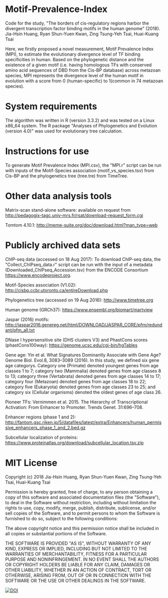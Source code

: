 # Motif-Prevalence-Index
Code for the study, "The borders of cis-regulatory regions harbor the divergent transcription factor binding motifs in the human genome" (2018).
Jia-Hsin Huang, Ryan Shun-Yuen Kwan, Zing Tsung-Yeh Tsai, Huai-Kuang Tsai

Here, we firstly proposed a novel measurement, Motif Prevalence Index (MPI), to estimate the evolutionary divergence level of TF binding specificities in human. Based on the phylogenetic distance and the existence of a given motif (i.e. having homologous TFs with conserved amino acid sequences of DBD from the Cis-BP database) across metazoan species, MPI represents the divergence level of the human motif in evolution with a score from 0 (human-specific) to 1(common in 74 metazoan species).

# System requirements
The algorithm was written in R (version 3.3.2) and was tested on a Linux x86_64 system. The R package "Analyses of Phylogenetics and Evolution (version 4.0)" was used for evolutionary tree calculation.

# Instructions for use 
To generate Motif Prevalence Index (MPI.csv), the "MPI.r" script can be run with inputs of the Motif-Species association (motif_vs_species.tsv) from Cis-BP and the phylogenetics tree (tree.tre) from TimeTree.

# Other data analysis tools
Matrix-scan stand-alone software: available on request from http://pedagogix-tagc.univ-mrs.fr/rsat/download-request_form.cgi

Tomtom 4.10.1: http://meme-suite.org/doc/download.html?man_type=web

# Publicly archived data sets
ChIP-seq data (accessed on 18 Aug 2017): To download ChIP-seq data, the "Collect_ChIPseq_data.r" script can be run with the input of a metadata (Downloaded_ChIPseq_Accession.tsv) from the ENCODE Consortium https://www.encodeproject.org.

Motif-Species association (V1.02): http://cisbp.ccbr.utoronto.ca/entireDownload.php

Phylogenetics tree (accessed on 19 Aug 2016): http://www.timetree.org

Human genome (GRCh37): https://www.ensembl.org/biomart/martview

Jaspar (2016) motifs: http://jaspar2016.genereg.net/html/DOWNLOAD/JASPAR_CORE/pfm/redundant/pfm_all.txt

DNase I hypersensitive site (DHS clusters V3) and PhastCons scores (phastCons100way): https://genome.ucsc.edu/cgi-bin/hgTables

Gene age: Yin et al. What Signatures Dominantly Associate with Gene Age? Genome Biol. Evol.8, 3083–3089 (2016). 
In this study, we defined six gene age categorys. Category one (Primate) denoted youngest genes from age classes 1 to 7; category two (Mammalia) denoted genes from age classes 8 to 13; category three (Vertabrata) denoted genes from age classes 14 to 17; category four (Metazoan) denoted genes from age classes 18 to 22; category five (Eukaryota) denoted genes from age classes 23 to 25; and category six (Cellular organisms) denoted the oldest genes of age class 26.

Pioneer TFs: Vernimmen et al. 2015. The Hierarchy of Transcriptional Activation: From Enhancer to Promoter. Trends Genet. 31:696–708.

Enhancer regions (phase 1 and 2): http://fantom.gsc.riken.jp/5/datafiles/latest/extra/Enhancers/human_permissive_enhancers_phase_1_and_2.bed.gz

Subcellular localization of proteins: https://www.proteinatlas.org/download/subcellular_location.tsv.zip

# MIT License
Copyright (c) 2018 Jia-Hsin Huang, Ryan Shun-Yuen Kwan, Zing Tsung-Yeh Tsai, Huai-Kuang Tsai

Permission is hereby granted, free of charge, to any person obtaining a copy of this software and associated documentation files (the "Software"), to deal in the Software without restriction, including without limitation the rights to use, copy, modify, merge, publish, distribute, sublicense, and/or sell copies of the Software, and to permit persons to whom the Software is furnished to do so, subject to the following conditions:

The above copyright notice and this permission notice shall be included in all copies or substantial portions of the Software.

THE SOFTWARE IS PROVIDED "AS IS", WITHOUT WARRANTY OF ANY KIND, EXPRESS OR IMPLIED, INCLUDING BUT NOT LIMITED TO THE WARRANTIES OF MERCHANTABILITY, FITNESS FOR A PARTICULAR PURPOSE AND NONINFRINGEMENT. IN NO EVENT SHALL THE AUTHORS OR COPYRIGHT HOLDERS BE LIABLE FOR ANY CLAIM, DAMAGES OR OTHER LIABILITY, WHETHER IN AN ACTION OF CONTRACT, TORT OR OTHERWISE, ARISING FROM, OUT OF OR IN CONNECTION WITH THE SOFTWARE OR THE USE OR OTHER DEALINGS IN THE SOFTWARE.

<a href="https://doi.org/10.5281/zenodo.1208608"><img src="https://zenodo.org/badge/DOI/10.5281/zenodo.1208608.svg" alt="DOI"></a>
